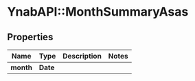 # YnabAPI::MonthSummaryAsas

## Properties
Name | Type | Description | Notes
------------ | ------------- | ------------- | -------------
**month** | **Date** |  | 


